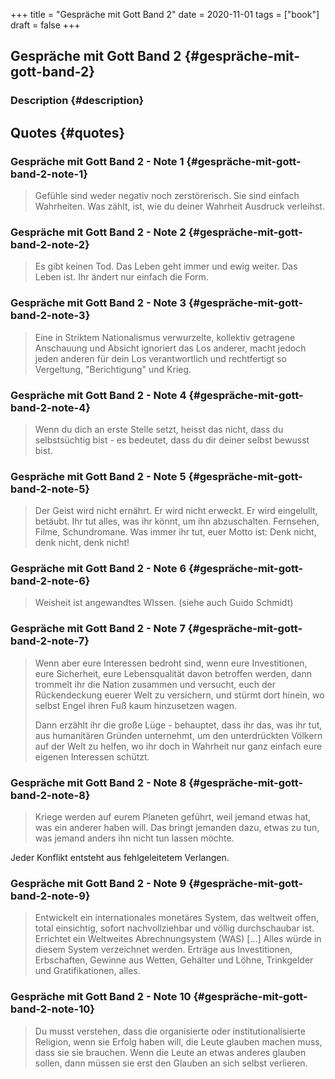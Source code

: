 +++
title = "Gespräche mit Gott Band 2"
date = 2020-11-01
tags = ["book"]
draft = false
+++

## Gespräche mit Gott Band 2 {#gespräche-mit-gott-band-2}


### Description {#description}


## Quotes {#quotes}


### Gespräche mit Gott Band 2 - Note 1 {#gespräche-mit-gott-band-2-note-1}

> Gefühle sind weder negativ noch zerstörerisch. Sie sind einfach Wahrheiten. Was zählt, ist, wie du deiner Wahrheit Ausdruck verleihst.


### Gespräche mit Gott Band 2 - Note 2 {#gespräche-mit-gott-band-2-note-2}

> Es gibt keinen Tod. Das Leben geht immer und ewig weiter. Das Leben ist. Ihr ändert nur einfach die Form.


### Gespräche mit Gott Band 2 - Note 3 {#gespräche-mit-gott-band-2-note-3}

> Eine in Striktem Nationalismus verwurzelte, kollektiv getragene Anschauung und Absicht ignoriert das Los anderer, macht jedoch jeden anderen für dein Los verantwortlich und rechtfertigt so Vergeltung, "Berichtigung" und Krieg.


### Gespräche mit Gott Band 2 - Note 4 {#gespräche-mit-gott-band-2-note-4}

> Wenn du dich an erste Stelle setzt, heisst das nicht, dass du selbstsüchtig bist - es bedeutet, dass du dir deiner selbst bewusst bist.


### Gespräche mit Gott Band 2 - Note 5 {#gespräche-mit-gott-band-2-note-5}

> Der Geist wird nicht ernährt. Er wird nicht erweckt. Er wird eingelullt, betäubt. Ihr tut alles, was ihr könnt, um ihn abzuschalten. Fernsehen, Filme, Schundromane. Was immer ihr tut, euer Motto ist: Denk nicht, denk nicht, denk nicht!


### Gespräche mit Gott Band 2 - Note 6 {#gespräche-mit-gott-band-2-note-6}

> Weisheit ist angewandtes WIssen. (siehe auch Guido Schmidt)


### Gespräche mit Gott Band 2 - Note 7 {#gespräche-mit-gott-band-2-note-7}

> Wenn aber eure Interessen bedroht sind, wenn eure Investitionen, eure Sicherheit, eure Lebensqualität davon betroffen werden, dann trommelt ihr die Nation zusammen und versucht, euch der Rückendeckung euerer Welt zu versichern, und stürmt dort hinein, wo selbst Engel ihren Fuß kaum hinzusetzen wagen.
>
> Dann erzählt ihr die große Lüge - behauptet, dass ihr das, was ihr tut, aus humanitären Gründen unternehmt, um den unterdrückten Völkern auf der Welt zu helfen, wo ihr doch in Wahrheit nur ganz einfach eure eigenen Interessen schützt.


### Gespräche mit Gott Band 2 - Note 8 {#gespräche-mit-gott-band-2-note-8}

> Kriege werden auf eurem Planeten geführt, weil jemand etwas hat, was ein anderer haben will. Das bringt jemanden dazu, etwas zu tun, was jemand anders ihn nicht tun lassen möchte.

Jeder Konflikt entsteht aus fehlgeleitetem Verlangen.


### Gespräche mit Gott Band 2 - Note 9 {#gespräche-mit-gott-band-2-note-9}

> Entwickelt ein internationales monetäres System, das weltweit offen, total einsichtig, sofort nachvollziehbar und völlig durchschaubar ist. Errichtet ein Weltweites Abrechnungsystem (WAS) [...] Alles würde in diesem System verzeichnet werden. Erträge aus Investitionen, Erbschaften, Gewinne aus Wetten, Gehälter und Löhne, Trinkgelder und Gratifikationen, alles.


### Gespräche mit Gott Band 2 - Note 10 {#gespräche-mit-gott-band-2-note-10}

> Du musst verstehen, dass die organisierte oder institutionalisierte Religion, wenn sie Erfolg haben will, die Leute glauben machen muss, dass sie sie brauchen. Wenn die Leute an etwas anderes glauben sollen, dann müssen sie erst den Glauben an sich selbst verlieren.